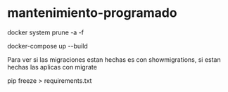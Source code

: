 # mantenimiento-programado

docker system prune -a -f

docker-compose up --build

Para ver si las migraciones estan hechas es con showmigrations, si estan hechas las aplicas con migrate

pip freeze > requirements.txt
